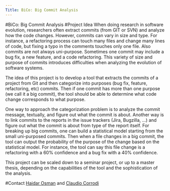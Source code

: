 ```yaml
---
Title: BiCo: Big Commit Analysis
---
```

#BiCo: Big Commit Analysis
#Project Idea
When doing research in software evolution, researchers often extract commits (from GIT or SVN) and analyze how the code changes. However, commits can vary in size and type. For instance, a refactoring process can touch many files and change many lines of code, but fixing a typo in the comments touches only one file. Also commits are not always uni-purpose. Sometimes one commit may include a bug fix, a new feature, and a code refactoring. This variety of size and purpose of commits introduces difficulties when analyzing the evolution of software systems.

The idea of this project is to develop a tool that extracts the commits of a project from Git and then categorize into purposes (bug fix, feature, refactoring, etc) commits. Then if one commit has more than one purpose (we call it a big commit), the tool should be able to determine what code change corresponds to what purpose.

One way to approach the categorization problem is to analyze the commit message, textually, and figure out what the commit is about. Another way is to link commits to the reports in the issue trackers (Jira, Bugzilla, ...) and figure out what the commit is about from type of the report itself. For breaking up big commits, one can build a statistical model starting from the small uni-purposed commits. Then when a file changes in a big commit, the tool can output the probability of the purpose of the change based on the statistical model. For instance, the tool can say this file change is a refactoring with a 60% confidence and a bug fix with a 40% confidence.

This project can be scaled down to a seminar project, or up to a master thesis, depending on the capabilities of the tool and the sophistication of the analysis.

#Contact
[Haidar Osman](%base_url%/staff/Osman) and [Claudio Corrodi](%base_url%/staff/Corrodi)
